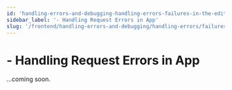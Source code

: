 ```yaml
---
id: 'handling-errors-and-debugging-handling-errors-failures-in-the-editor-handling-request-errors-in-app'
sidebar_label: '- Handling Request Errors in App'
slug: '/frontend/handling-errors-and-debugging/handling-errors/failures-in-the-editor/handling-request-errors-in-app'
---
```


# - Handling Request Errors in App

...coming soon.
